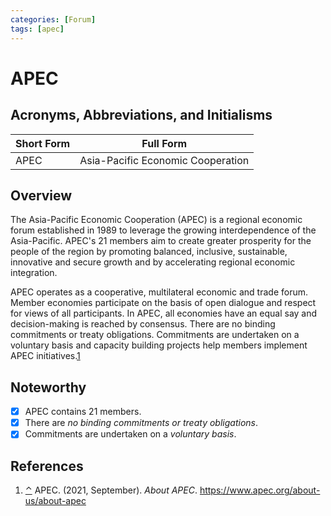 ```yaml
---
categories: [Forum]
tags: [apec]
---
```


# APEC

## Acronyms, Abbreviations, and Initialisms

| Short Form | Full Form |
| - | - |
| APEC | Asia-Pacific Economic Cooperation |

## Overview

<span id="rev1"></span>The Asia-Pacific Economic Cooperation (APEC) is a regional economic forum established in 1989 to leverage the growing interdependence of the Asia-Pacific. APEC's 21 members aim to create greater prosperity for the people of the region by promoting balanced, inclusive, sustainable, innovative and secure growth and by accelerating regional economic integration.

APEC operates as a cooperative, multilateral economic and trade forum. Member economies participate on the basis of open dialogue and respect for views of all participants. In APEC, all economies have an equal say and decision-making is reached by consensus. There are no binding commitments or treaty obligations. Commitments are undertaken on a voluntary basis and capacity building projects help members implement APEC initiatives.[1](#ref1)

## Noteworthy

- [x] APEC contains 21 members.
- [x] There are *no binding commitments or treaty obligations*.
- [x] Commitments are undertaken on a *voluntary basis*.

## References

1. <span id="ref1"></span>[⌃](#rev1) APEC. (2021, September). *About APEC*. https://www.apec.org/about-us/about-apec